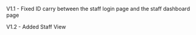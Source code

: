 V1.1 - Fixed ID carry between the staff login page and the staff dashboard page

V1.2 - Added Staff View
